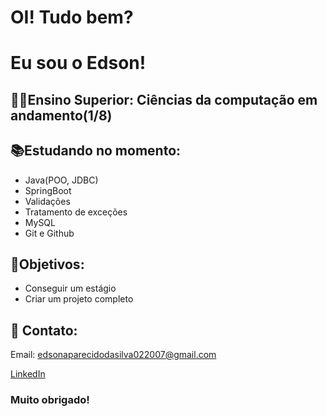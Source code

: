 # OI! Tudo bem?
# Eu sou o Edson!

## 👨‍🎓Ensino Superior: Ciências da computação em andamento(1/8)

## 📚Estudando no momento:

- Java(POO, JDBC)
- SpringBoot
- Validações
- Tratamento de exceções
- MySQL
- Git e Github

## 🎯Objetivos:

- Conseguir um estágio
- Criar um projeto completo

## 📲 Contato:
Email: edsonaparecidodasilva022007@gmail.com

[LinkedIn](https://www.linkedin.com/in/edson-aparecido-da-silva-a7b095328/)

### Muito obrigado!
  
